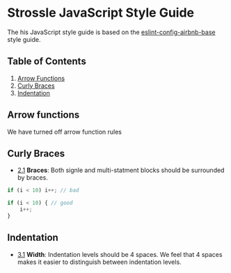 # Strossle JavaScript Style Guide
The his JavaScript style guide is based on the [eslint-config-airbnb-base](https://github.com/airbnb/javascript) style guide.

## Table of Contents
1. [Arrow Functions](#arrow-functions)
1. [Curly Braces](#curly-braces)
1. [Indentation](#indentation)

## Arrow functions
We have turned off arrow function rules

## Curly Braces
<a name="curly-braces--braces"></a><a name="2.1"></a>
* [2.1](#curly-braces--braces) **Braces**: Both signle and multi-statment blocks should be surrounded by braces.
```javascript
if (i < 10) i++; // bad

if (i < 10) { // good
    i++;
}

```

## Indentation
<a name="indentation--indentation"></a><a name="4.1"></a>
* [3.1](#indentation--indentation) **Width**: Indentation levels should be 4 spaces. We feel that 4 spaces makes
it easier to distinguish between indentation levels.
